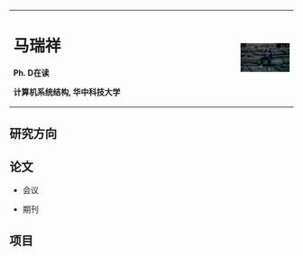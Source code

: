 <table border="0">
  <tr>
    <td width="80%">
      <h1>马瑞祥</h1>
      <p><b>Ph. D在读</b></p>
      <p><b>计算机系统结构, 华中科技大学</b></p>
    </td>
    <td width="25%">
      <img src="/ruixiang.jpg" width="100%">
    </td>
  </tr>
</table>

## 研究方向

## 论文
* 会议

* 期刊

## 项目
